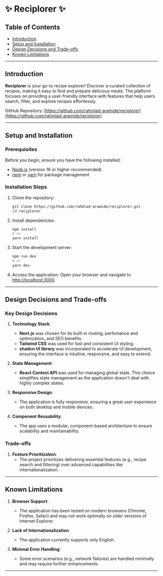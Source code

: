# ✨ Reciplorer ✨

## Table of Contents
- [Introduction](#introduction)
- [Setup and Installation](#setup-and-installation)
- [Design Decisions and Trade-offs](#design-decisions-and-trade-offs)
- [Known Limitations](#known-limitations)

---

## Introduction
**Reciplorer** is your go-to recipe explorer! Discover a curated collection of recipes, making it easy to find and prepare delicious meals. The platform focuses on providing a user-friendly interface with features that help users search, filter, and explore recipes effortlessly.

GitHub Repository: [https://github.com/rahmlad-aramide/reciplorer](https://github.com/rahmlad-aramide/reciplorer)

---

## Setup and Installation

### Prerequisites
Before you begin, ensure you have the following installed:
- [Node.js](https://nodejs.org/) (version 16 or higher recommended)
- [npm](https://www.npmjs.com/) or [yarn](https://yarnpkg.com/) for package management

### Installation Steps
1. Clone the repository:
   ```bash
   git clone https://github.com/rahmlad-aramide/reciplorer.git
   cd reciplorer
   ```

2. Install dependencies:
   ```bash
   npm install
   # or
   yarn install
   ```

3. Start the development server:
   ```bash
   npm run dev
   # or
   yarn dev
   ```

4. Access the application:
   Open your browser and navigate to [http://localhost:3000](http://localhost:3000).

---

## Design Decisions and Trade-offs

### Key Design Decisions
1. **Technology Stack**:
   - **Next.js** was chosen for its built-in routing, perfomance and optimization, and SEO benefits.
   - **Tailwind CSS** was used for fast and consistent UI styling.
   - **shadcn UI library** was incorporated to accelerate UI development, ensuring the interface is intuitive, responsive, and easy to extend.
   
2. **State Management**:
   - **React Context API** was used for managing global state. This choice simplifies state management as the application doesn't deal with highly complex states.

3. **Responsive Design**:
   - The application is fully responsive, ensuring a great user experience on both desktop and mobile devices.

4. **Component Reusability**:
   - The app uses a modular, component-based architecture to ensure scalability and maintainability.

### Trade-offs

1. **Feature Prioritization**:
   - The project prioritizes delivering essential features (e.g., recipe search and filtering) over advanced capabilities like internationalization.

---

## Known Limitations

1. **Browser Support**:
   - The application has been tested on modern browsers (Chrome, Firefox, Safari) and may not work optimally on older versions of Internet Explorer.

2. **Lack of Internationalization**:
   - The application currently supports only English.

3. **Minimal Error Handling**:
   - Some error scenarios (e.g., network failures) are handled minimally and may require further enhancements.

---